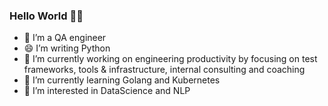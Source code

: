 ### Hello World 👋👋

- 🔭 I’m a QA engineer 
- 😄 I’m writing Python
- 👯 I’m currently working on engineering productivity by focusing on test frameworks, tools & infrastructure, internal consulting and coaching
- 🌱 I’m currently learning Golang and Kubernetes
- 🤔 I’m interested in DataScience and NLP



<!--
**AlexNg9527/AlexNg9527** is a ✨ _special_ ✨ repository because its `README.md` (this file) appears on your GitHub profile.

Here are some ideas to get you started:

- 🔭 I’m currently working on ...
- 🌱 I’m currently learning ...
- 👯 I’m looking to collaborate on ...
- 🤔 I’m looking for help with ...
- 💬 Ask me about ...
- 📫 How to reach me: ...
- 😄 Pronouns: ...
- ⚡ Fun fact: ...
-->
